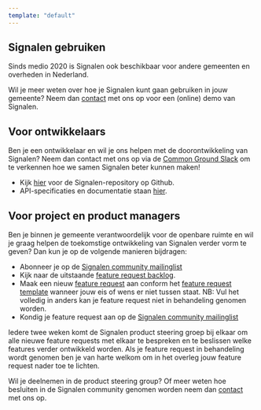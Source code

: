 ```yaml
---
template: "default"
---
```


## Signalen gebruiken

Sinds medio 2020 is Signalen ook beschikbaar voor andere gemeenten en overheden in Nederland.

Wil je meer weten over hoe je Signalen kunt gaan gebruiken in jouw gemeente? Neem dan [contact](/contact/) met ons op voor een (online) demo van Signalen.

## Voor ontwikkelaars

Ben je een ontwikkelaar en wil je ons helpen met de doorontwikkeling van Signalen? Neem dan contact met ons op via de [Common Ground Slack](https://join.slack.com/t/samenorganiseren/shared_invite/zt-dex1d7sk-wy11sKYWCF0qQYjJHSMW5Q) om te verkennen hoe we samen Signalen beter kunnen maken!

- Kijk [hier](https://github.com/signalen) voor de Signalen-repository op Github.
- API-specificaties en documentatie staan [hier](https://api.data.amsterdam.nl/api/swagger/?url=/signals/swagger/openapi.yaml#/default/get_signals_v1_private_signals_geography).

## Voor project en product managers

Ben je binnen je gemeente verantwoordelijk voor de openbare ruimte en wil je graag helpen de toekomstige ontwikkeling van Signalen verder vorm te geven?
Dan kun je op de volgende manieren bijdragen:

- Abonneer je op de [Signalen community mailinglist](https://lists.publiccode.net/mailman/postorius/lists/signalen-discuss.lists.publiccode.net/)
- Kijk naar de uitstaande [feature request backlog](https://github.com/orgs/Signalen/projects/2).
- Maak een nieuw [feature request](https://github.com/orgs/Signalen/projects/2#card-48083806) aan conform het [feature request template](https://github.com/orgs/Signalen/projects/2#card-48083806) wanneer jouw eis of wens er niet tussen staat. NB: Vul het  volledig in anders kan je feature request niet in behandeling genomen worden.
- Kondig je feature request aan op de [Signalen community mailinglist](https://lists.publiccode.net/mailman/postorius/lists/signalen-discuss.lists.publiccode.net/)

Iedere twee weken komt de Signalen product steering groep bij elkaar om alle nieuwe feature requests met elkaar te bespreken en te beslissen welke features verder ontwikkeld worden. Als je feature request in behandeling wordt genomen ben je van harte welkom om in het overleg jouw feature request nader toe te lichten.

Wil je deelnemen in de product steering group? Of meer weten hoe besluiten in de Signalen community genomen worden neem dan [contact](/contact) met ons op.
